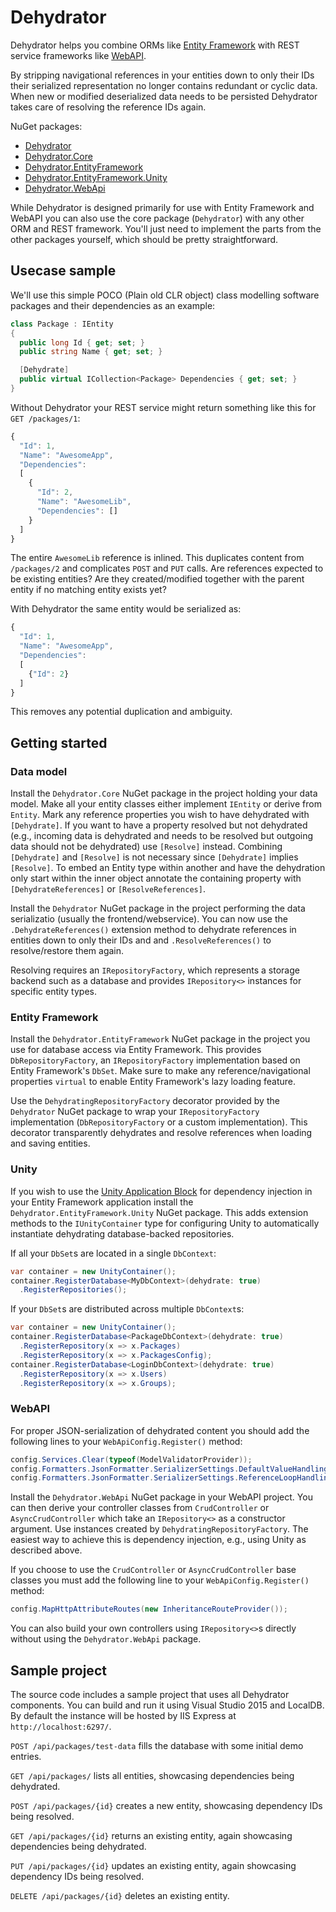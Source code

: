 # Dehydrator

Dehydrator helps you combine ORMs like [Entity Framework](https://msdn.microsoft.com/data/ef.aspx) with REST service frameworks like [WebAPI](http://www.asp.net/web-api).

By stripping navigational references in your entities down to only their IDs their serialized representation no longer contains redundant or cyclic data. When new or modified deserialized data needs to be persisted Dehydrator takes care of resolving the reference IDs again.

NuGet packages:
* [Dehydrator](https://www.nuget.org/packages/Dehydrator/)
* [Dehydrator.Core](https://www.nuget.org/packages/Dehydrator.Core/)
* [Dehydrator.EntityFramework](https://www.nuget.org/packages/Dehydrator.EntityFramework/)
* [Dehydrator.EntityFramework.Unity](https://www.nuget.org/packages/Dehydrator.EntityFramework.Unity/)
* [Dehydrator.WebApi](https://www.nuget.org/packages/Dehydrator.WebApi/)

While Dehydrator is designed primarily for use with Entity Framework and WebAPI you can also use the core package (`Dehydrator`) with any other ORM and REST framework. You'll just need to implement the parts from the other packages yourself, which should be pretty straightforward.


## Usecase sample

We'll use this simple POCO (Plain old CLR object) class modelling software packages and their dependencies as an example:
```cs
class Package : IEntity
{
  public long Id { get; set; }
  public string Name { get; set; }

  [Dehydrate]
  public virtual ICollection<Package> Dependencies { get; set; }
}
```

Without Dehydrator your REST service might return something like this for `GET /packages/1`:
```javascript
{
  "Id": 1,
  "Name": "AwesomeApp",
  "Dependencies":
  [
    {
      "Id": 2,
      "Name": "AwesomeLib",
      "Dependencies": []
    }
  ]
}
```
The entire `AwesomeLib` reference is inlined. This duplicates content from `/packages/2` and complicates `POST` and `PUT` calls. Are references expected to be existing entities? Are they created/modified together with the parent entity if no matching entity exists yet?

With Dehydrator the same entity would be serialized as:
```javascript
{
  "Id": 1,
  "Name": "AwesomeApp",
  "Dependencies":
  [
    {"Id": 2}
  ]
}
```
This removes any potential duplication and ambiguity.


## Getting started

### Data model
Install the `Dehydrator.Core` NuGet package in the project holding your data model. Make all your entity classes either implement `IEntity` or derive from `Entity`. Mark any reference properties you wish to have dehydrated with `[Dehydrate]`. If you want to have a property resolved but not dehydrated (e.g., incoming data is dehydrated and needs to be resolved but outgoing data should not be dehydrated) use `[Resolve]` instead. Combining `[Dehydrate]` and `[Resolve]` is not necessary since `[Dehydrate]` implies `[Resolve]`. To embed an Entity type within another and have the dehydration only start within the inner object annotate the containing property with `[DehydrateReferences]` or `[ResolveReferences]`.

Install the `Dehydrator` NuGet package in the project performing the data serializatio (usually the frontend/webservice). You can now use the `.DehydrateReferences()` extension method to dehydrate references in entities down to only their IDs and  and `.ResolveReferences()` to resolve/restore them again.

Resolving requires an `IRepositoryFactory`, which represents a storage backend such as a database and provides `IRepository<>` instances for specific entity types.


### Entity Framework
Install the `Dehydrator.EntityFramework` NuGet package in the project you use for database access via Entity Framework. This provides `DbRepositoryFactory`, an `IRepositoryFactory` implementation based on Entity Framework's `DbSet`. Make sure to make any reference/navigational properties `virtual` to enable Entity Framework's lazy loading feature.

Use the `DehydratingRepositoryFactory` decorator provided by the `Dehydrator` NuGet package to wrap your `IRepositoryFactory` implementation (`DbRepositoryFactory` or a custom implementation). This decorator transparently dehydrates and resolve references when loading and saving entities.


### Unity
If you wish to use the [Unity Application Block](https://unity.codeplex.com/) for dependency injection in your Entity Framework application install the `Dehydrator.EntityFramework.Unity` NuGet package. This adds extension methods to the `IUnityContainer` type for configuring Unity to automatically instantiate dehydrating database-backed repositories.

If all your `DbSet`s are located in a single `DbContext`:
```cs
var container = new UnityContainer();
container.RegisterDatabase<MyDbContext>(dehydrate: true)
  .RegisterRepositories();
```

If your `DbSet`s are distributed across multiple `DbContext`s:
```cs
var container = new UnityContainer();
container.RegisterDatabase<PackageDbContext>(dehydrate: true)
  .RegisterRepository(x => x.Packages)
  .RegisterRepository(x => x.PackagesConfig);
container.RegisterDatabase<LoginDbContext>(dehydrate: true)
  .RegisterRepository(x => x.Users)
  .RegisterRepository(x => x.Groups);
```


### WebAPI
For proper JSON-serialization of dehydrated content you should add the following lines to your `WebApiConfig.Register()` method:
```cs
config.Services.Clear(typeof(ModelValidatorProvider));
config.Formatters.JsonFormatter.SerializerSettings.DefaultValueHandling = DefaultValueHandling.Ignore;
config.Formatters.JsonFormatter.SerializerSettings.ReferenceLoopHandling = ReferenceLoopHandling.Serialize;
```

Install the `Dehydrator.WebApi` NuGet package in your WebAPI project. You can then derive your controller classes from `CrudController` or `AsyncCrudController` which take an `IRepository<>` as a constructor argument. Use instances created by `DehydratingRepositoryFactory`. The easiest way to achieve this is dependency injection, e.g., using Unity as described above.

If you choose to use the `CrudController` or `AsyncCrudController` base classes you must add the following line to your `WebApiConfig.Register()` method:
```cs
config.MapHttpAttributeRoutes(new InheritanceRouteProvider());
```

You can also build your own controllers using `IRepository<>`s directly without using the `Dehydrator.WebApi` package.


## Sample project

The source code includes a sample project that uses all Dehydrator components. You can build and run it using Visual Studio 2015 and LocalDB. By default the instance will be hosted by IIS Express at `http://localhost:6297/`.

`POST /api/packages/test-data` fills the database with some initial demo entries.

`GET /api/packages/` lists all entities, showcasing dependencies being dehydrated.

`POST /api/packages/{id}` creates a new entity, showcasing dependency IDs being resolved.

`GET /api/packages/{id}` returns an existing entity, again showcasing dependencies being dehydrated.

`PUT /api/packages/{id}` updates an existing entity, again showcasing dependency IDs being resolved.

`DELETE /api/packages/{id}` deletes an existing entity.
